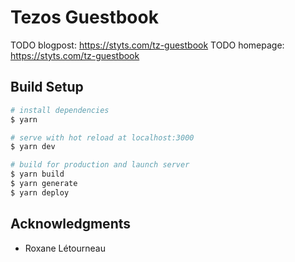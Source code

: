 # Tezos Guestbook

TODO blogpost: https://styts.com/tz-guestbook
TODO homepage: https://styts.com/tz-guestbook

## Build Setup

```bash
# install dependencies
$ yarn

# serve with hot reload at localhost:3000
$ yarn dev

# build for production and launch server
$ yarn build
$ yarn generate
$ yarn deploy
```

## Acknowledgments
- Roxane Létourneau
